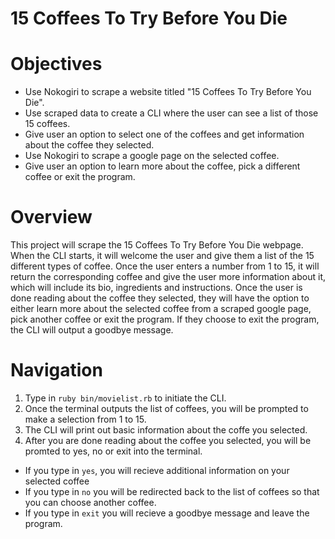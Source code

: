 # 15 Coffees To Try Before You Die

# Objectives
- Use Nokogiri to scrape a website titled "15 Coffees To Try Before You Die".
- Use scraped data to create a CLI where the user can see a list of those 15 coffees.
- Give user an option to select one of the coffees and get information about the coffee they selected.
- Use Nokogiri to scrape a google page on the selected coffee.
- Give user an option to learn more about the coffee, pick a different coffee or exit the program.

# Overview
This project will scrape the 15 Coffees To Try Before You Die webpage. When the CLI starts, it will welcome the user and give them a list of the 15 different types of coffee. Once the user enters a number from 1 to 15, it will return the corresponding coffee and give the user more information about it, which will include its bio, ingredients and instructions. Once the user is done reading about the coffee they selected, they will have the option to either learn more about the selected coffee from a scraped google page, pick another coffee or exit the program. If they choose to exit the program, the CLI will output a goodbye message.

# Navigation
1. Type in `ruby bin/movielist.rb` to initiate the CLI.
2. Once the terminal outputs the list of coffees, you will be prompted to make a selection from 1 to 15.
3. The CLI will print out basic information about the coffe you selected.
4. After you are done reading about the coffee you selected, you will be promted to yes, no or exit into the terminal.
  - If you type in `yes`, you will recieve additional information on your selected coffee
  - If you type in `no` you will be redirected back to the list of coffees so that you can choose another coffee.
  - If you type in `exit` you will recieve a goodbye message and leave the program.
